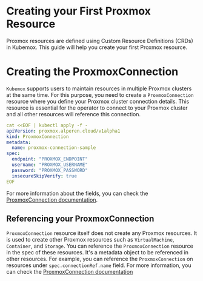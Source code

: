 # Creating your First Proxmox Resource

Proxmox resources are defined using Custom Resource Definitions (CRDs) in Kubemox. This guide will help you create your first Proxmox resource.

# Creating the ProxmoxConnection

`Kubemox` supports users to maintain resources in multiple Proxmox clusters at the same time. For this purpose, you need to create a `ProxmoxConnection` resource where you define your Proxmox cluster connection details. This resource is essential for the operator to connect to your Proxmox cluster and all other resources will reference this connection.

```yaml
cat <<EOF | kubectl apply -f -
apiVersion: proxmox.alperen.cloud/v1alpha1
kind: ProxmoxConnection
metadata:
  name: proxmox-connection-sample
spec:
  endpoint: "PROXMOX_ENDPOINT"
  username: "PROXMOX_USERNAME"
  password: "PROXMOX_PASSWORD"
  insecureSkipVerify: true
EOF
```

For more information about the fields, you can check the [ProxmoxConnection documentation](https://alperencelik.github.io/kubemox/crds/proxmoxconnection/).

## Referencing your ProxmoxConnection

`ProxmoxConnection` resource itself does not create any Proxmox resources. It is used to create other Proxmox resources such as `VirtualMachine`, `Container`, and `Storage`. You can reference the `ProxmoxConnection` resource in the spec of these resources. It's a metadata object to be referenced in other resources. For example, you can reference the `ProxmoxConnection` on resources under `spec.connectionRef.name` field. For more information, you can check the [ProxmoxConnection documentation](https://alperencelik.github.io/kubemox/crds/virtualmachine/)
